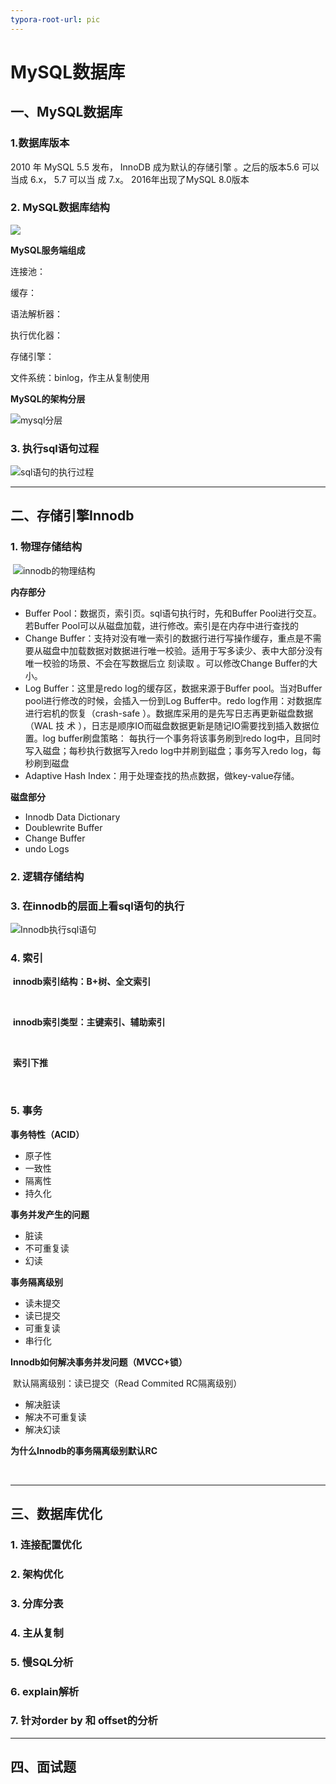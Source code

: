 ```yaml
---
typora-root-url: pic
---
```


# MySQL数据库

## 一、MySQL数据库

### 1.数据库版本

2010 年  MySQL 5.5 发布， InnoDB 成为默认的存储引擎  。之后的版本5.6 可以当成 6.x， 5.7 可以当 成 7.x。  2016年出现了MySQL 8.0版本

### 2. MySQL数据库结构

![](D:\github-work\LearnNotes\mysql\pic\mysql数据库架构.png)

**MySQL服务端组成**

连接池：

缓存：

语法解析器：

执行优化器：

存储引擎：

文件系统：binlog，作主从复制使用

**MySQL的架构分层**

![mysql分层](/mysql分层.png)

### 3. 执行sql语句过程

![sql语句的执行过程](D:\笔记\typora\mysql\pic\sql语句的执行过程.png)

------

## 二、存储引擎Innodb

### 1. 物理存储结构

​	     ![innodb的物理结构](/innodb的物理结构.png)

**内存部分**

- Buffer Pool：数据页，索引页。sql语句执行时，先和Buffer Pool进行交互。若Buffer Pool可以从磁盘加载，进行修改。索引是在内存中进行查找的
- Change Buffer：支持对没有唯一索引的数据行进行写操作缓存，重点是不需要从磁盘中加载数据对数据进行唯一校验。适用于写多读少、表中大部分没有唯一校验的场景、不会在写数据后立 刻读取 。可以修改Change Buffer的大小。
- Log Buffer：这里是redo log的缓存区，数据来源于Buffer pool。当对Buffer pool进行修改的时候，会插入一份到Log Buffer中。redo log作用：对数据库进行宕机的恢复（crash-safe ）。数据库采用的是先写日志再更新磁盘数据（WAL 技 术 ），日志是顺序IO而磁盘数据更新是随记IO需要找到插入数据位置。log buffer刷盘策略： 每执行一个事务将该事务刷到redo log中，且同时写入磁盘；每秒执行数据写入redo log中并刷到磁盘；事务写入redo log，每秒刷到磁盘
- Adaptive Hash Index：用于处理查找的热点数据，做key-value存储。

**磁盘部分**

-   Innodb Data Dictionary
-   Doublewrite Buffer
-   Change Buffer
-   undo Logs

### 2. 逻辑存储结构



### 3. 在innodb的层面上看sql语句的执行

![Innodb执行sql语句](/Innodb执行sql语句.png)

### 4. 索引

​	**innodb索引结构：B+树、全文索引**

​        

​        **innodb索引类型：主键索引、辅助索引**

​	

​	**索引下推**

​	

### 5. 事务

**事务特性（ACID）**

- 原子性
- 一致性
- 隔离性
- 持久化

**事务并发产生的问题**

- 脏读
- 不可重复读
- 幻读

**事务隔离级别**

- 读未提交
- 读已提交
- 可重复读
- 串行化

**Innodb如何解决事务并发问题（MVCC+锁）**

​	默认隔离级别：读已提交（Read Commited RC隔离级别）

- 解决脏读
- 解决不可重复读
- 解决幻读

**为什么Innodb的事务隔离级别默认RC**

​		

------

## 三、数据库优化

### 1. 连接配置优化

### 2. 架构优化

### 3. 分库分表

### 4. 主从复制

### 5. 慢SQL分析

### 6. explain解析

### 7. 针对order by 和 offset的分析

------

## 四、面试题



​	